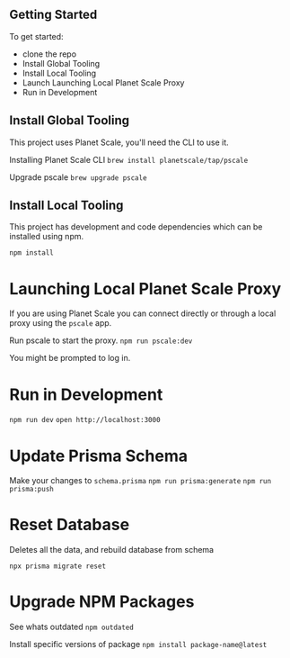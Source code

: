 ## Getting Started

To get started:

- clone the repo
- Install Global Tooling
- Install Local Tooling
- Launch Launching Local Planet Scale Proxy
- Run in Development

## Install Global Tooling

This project uses Planet Scale, you'll need the CLI to use it.

Installing Planet Scale CLI
`brew install planetscale/tap/pscale`

Upgrade pscale
`brew upgrade pscale`

## Install Local Tooling

This project has development and code dependencies which can be installed using npm.

`npm install`

# Launching Local Planet Scale Proxy

If you are using Planet Scale you can connect directly or through a local proxy using the `pscale` app.

Run pscale to start the proxy.
`npm run pscale:dev`

You might be prompted to log in.

# Run in Development

`npm run dev`
`open http://localhost:3000`

# Update Prisma Schema

Make your changes to `schema.prisma`
`npm run prisma:generate`
`npm run prisma:push`

# Reset Database

Deletes all the data, and rebuild database from schema

`npx prisma migrate reset`

# Upgrade NPM Packages

See whats outdated
`npm outdated`

Install specific versions of package
`npm install package-name@latest`
